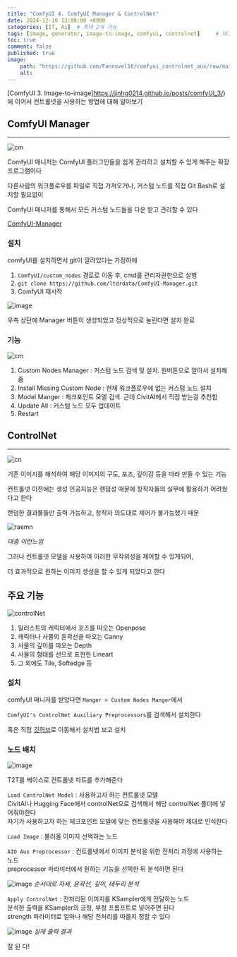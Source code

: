 ```yaml
---
title: "ComfyUI 4. ComfyUI Manager & ControlNet"
date: 2024-12-18 13:00:00 +0900
categories: [IT, Ai]  # 최대 2개 가능
tags: [image, generator, image-to-image, comfyui, controlnet]     # 태그는 항상 소문자로 작성할 것
toc: true
comment: false
published: true
image:
    path: "https://github.com/Fannovel16/comfyui_controlnet_aux/raw/main/examples/CNAuxBanner.jpg"
    alt: 
---
```


[ComfyUI 3. Image-to-image]https://jinhg0214.github.io/posts/comfyUI_3/)에 이어서 컨트롤넷을 사용하는 방법에 대해 알아보기

## ComfyUI Manager
---

![cm](https://github.com/ltdrdata/ComfyUI-Manager/raw/main/misc/menu.jpg)

ComfyUI 매니저는 ComfyUI 플러그인들을 쉽게 관리하고 설치할 수 있게 해주는 확장프로그램이다

다른사람의 워크플로우를 파일로 직접 가져오거나, 커스텀 노드를 직접 Git Bash로 설치할 필요없이

ComfyUI 매니저를 통해서 모든 커스텀 노드들을 다운 받고 관리할 수 있다

[ComfyUI-Manager](https://github.com/ltdrdata/ComfyUI-Manager)

### 설치

comfyUI를 설치하면서 git이 깔려있다는 가정하에

1. `ComfyUI/custom_nodes` 경로로 이동 후, cmd를 관리자권한으로 실행
2. `git clone https://github.com/ltdrdata/ComfyUI-Manager.git`
3. ComfyUI 재시작

![image](https://github.com/user-attachments/assets/e7fbb277-ce0a-4f57-9f03-f208b9599522)

우측 상단에 Manager 버튼이 생성되었고 정상적으로 눌린다면 설치 완료

### 기능

![cm](https://github.com/ltdrdata/ComfyUI-Manager/raw/main/misc/menu.jpg)

1. Custom Nodes Manager : 커스텀 노드 검색 및 설치. 원버튼으로 알아서 설치해줌
2. Install Missing Custom Node : 현재 워크플로우에 없는 커스텀 노드 설치
3. Model Manger : 체크포인트 모델 검색. 근데 CivitAI에서 직접 받는걸 추천함
4. Update All : 커스텀 노드 모두 업데이트
5. Restart

## ControlNet
---

![cn](https://miro.medium.com/v2/resize:fit:1400/1*XUb9XWj5DuBiZNBsoW3l0g.png)

기존 이미지를 해석하여 해당 이미지의 구도, 포즈, 깊이감 등을 따라 만들 수 있는 기능

컨트롤넷 이전에는 생성 인공지능은 랜덤성 때문에 창작자들의 실무에 활용하기 어려웠다고 한다

랜덤한 결과물들만 출력 가능하고, 창작자 의도대로 제어가 불가능했기 때문

![raemn](https://github.com/user-attachments/assets/5a139145-012e-4455-9ad0-a9235b7f8e1a)

*대충 이런느낌*

그러나 컨트롤넷 모델을 사용하여 이러한 무작위성을 제어할 수 있게되어, 

더 효과적으로 원하는 이미지 생성을 할 수 있게 되었다고 한다

## 주요 기능

![controlNet](https://oopy.lazyrockets.com/api/v2/notion/image?src=https%3A%2F%2Fprod-files-secure.s3.us-west-2.amazonaws.com%2F5bb0de50-a0fb-42ae-b4b8-cf009e907f56%2F292bbc6b-7085-462d-9f4a-a7286dd70a61%2FGroup_1.png&blockId=feb43781-4103-4d04-9efb-85bad29b11a1)

1. 일러스트의 캐릭터에서 포즈를 따오는 Openpose
2. 캐릭터나 사물의 윤곽선을 따오는 Canny
3. 사물의 깊이를 따오는 Depth 
4. 사물의 형태를 선으로 표현한 Lineart
5. 그 외에도 Tile, Softedge 등

### 설치

comfyUI 매니저를 받았다면 `Manger > Custom Nodes Manger`에서 

`ComfyUI's ControlNet Auxiliary Preprocessors`를 검색해서 설치한다

혹은 직접 [깃허브](https://github.com/Fannovel16/comfyui_controlnet_aux)로 이동해서 설치법 보고 설치

### 노드 배치 

![image](https://github.com/user-attachments/assets/bff9de60-f0c2-4f92-84d3-f12a6da2c241)

T2T를 베이스로 컨트롤넷 파트를 추가해준다

`Load ControlNet Model` : 사용하고자 하는 컨트롤넷 모델  
CivitAI나 Hugging Face에서 controlNet으로 검색해서 해당 controlNet 폴더에 넣어줘야한다   
자기가 사용하고자 하는 체크포인트 모델에 맞는 컨트롤넷을 사용해야 제대로 인식한다

`Load Image` : 불러올 이미지 선택하는 노드

`AIO Aux Preprocessor` : 컨트롤넷에서 이미지 분석을 위한 전처리 과정에 사용하는 노드   
preprocessor 파라미터에서 원하는 기능을 선택한 뒤 분석하면 된다

![image](https://github.com/user-attachments/assets/e501c3b3-1fa5-422b-ba3b-e52ebd5966c9)
*순서대로 자세, 윤곽선, 깊이, 테두리 분석*

`Apply ControlNet` : 전처리된 이미지를 KSampler에게 전달하는 노드   
분석한 출력을 KSampler의 긍정, 부정 프롬프트로 넣어주면 된다   
strength 파라미터로 얼마나 해당 전처리를 따를지 정할 수 있다

![image](https://github.com/user-attachments/assets/96863344-1d49-4c0b-bb56-7741faca8d6d)
*실제 출력 결과*

잘 된 다!